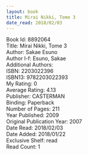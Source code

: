 ```yaml
---
layout: book
title: Mirai Nikki, Tome 3
date_read: 2018/02/03
---
```


Book Id: 8892064<br />
Title: Mirai Nikki, Tome 3<br />
Author: Sakae Esuno<br />
Author l-f: Esuno, Sakae<br />
Additional Authors: <br />
ISBN: 2203022396<br />
ISBN13: 9782203022393<br />
My Rating: 0<br />
Average Rating: 4.13<br />
Publisher: CASTERMAN<br />
Binding: Paperback<br />
Number of Pages: 211<br />
Year Published: 2009<br />
Original Publication Year: 2007<br />
Date Read: 2018/02/03<br />
Date Added: 2018/01/22<br />
Exclusive Shelf: read<br />
Read Count: 1<br />

